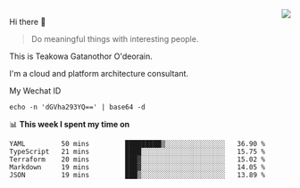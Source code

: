 <img align="right" src="https://github-readme-stats.vercel.app/api?username=Teakowa&show_icons=true&icon_color=2f80ed&text_color=718096&bg_color=ffffff&hide_title=true" />

Hi there 👋

> Do meaningful things with interesting people.

This is Teakowa Gatanothor O'deorain.

I'm a cloud and platform architecture consultant.

My Wechat ID

```
echo -n 'dGVha293YQ==' | base64 -d
```

📊 **This week I spent my time on**
<!--START_SECTION:waka-->
```text
YAML         50 mins         █████████▒░░░░░░░░░░░░░░░   36.90 % 
TypeScript   21 mins         ████░░░░░░░░░░░░░░░░░░░░░   15.75 % 
Terraform    20 mins         ███▓░░░░░░░░░░░░░░░░░░░░░   15.02 % 
Markdown     19 mins         ███▓░░░░░░░░░░░░░░░░░░░░░   14.05 % 
JSON         19 mins         ███▒░░░░░░░░░░░░░░░░░░░░░   13.89 % 
```
<!--END_SECTION:waka-->
